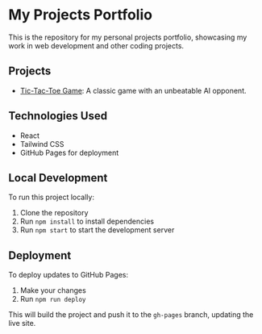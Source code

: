 # My Projects Portfolio

This is the repository for my personal projects portfolio, showcasing my work in web development and other coding projects.

## Projects

- [Tic-Tac-Toe Game](https://dstekanov.github.io/tictactoe-project): A classic game with an unbeatable AI opponent.

## Technologies Used

- React
- Tailwind CSS
- GitHub Pages for deployment

## Local Development

To run this project locally:

1. Clone the repository
2. Run `npm install` to install dependencies
3. Run `npm start` to start the development server

## Deployment

To deploy updates to GitHub Pages:

1. Make your changes
2. Run `npm run deploy`

This will build the project and push it to the `gh-pages` branch, updating the live site.